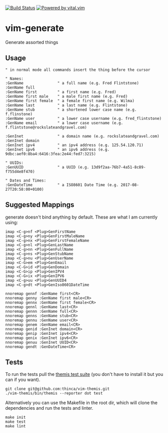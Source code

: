 [![Build Status](https://travis-ci.org/nicwest/vim-generate.svg?branch=master)](https://travis-ci.org/nicwest/vim-generate)
[![Powered by vital.vim](https://img.shields.io/badge/powered%20by-vital.vim-80273f.svg)](https://github.com/vim-jp/vital.vim)

vim-generate
============

Generate assorted things

Usage
-----

```viml
" in normal mode all commands insert the thing before the cursor

" Names:
:GenName               " a full name (e.g. Fred Flintstone)
:GenName full          
:GenName first         " a first name (e.g. Fred)
:GenName first male    " a male first name (e.g. Fred)
:GenName first female  " a female first name (e.g. Wilma)
:GenName last          " a last name (e.g. Flintstone)
:GenName stub          " a shortened lower case name (e.g. f.flinstone)
:GenName user          " a lower case username (e.g. fred_flintstone)
:GenName email         " a lower case username (e.g.  f.flintstone@rockslateandgravel.com)

:GenInet               " a domain name (e.g. rockslateandgravel.com)
:GenInet domain
:GenInet ipv4          " an ipv4 address (e.g. 125.54.120.71)
:GenInet ipv6          " an ipv6 address (e.g. 9dbc:aef0:8ba4:6416:3fea:2e44:fed7:3215)

" UUIDs:
:GenUUID               " a UUID (e.g. 13d9f2aa-76b7-4a51-8c89-f755d4e8f470)

" Dates and Times:
:GenDateTime           " a ISO8601 Date Time (e.g. 2017-08-27T20:58:00+0100)

```

Suggested Mappings
------------------

generate doesn't bind anything by default. These are what I am currently using:

```viml
imap <C-g>nf <Plug>GenFirstName
imap <C-g>ny <Plug>GenFirstMaleName
imap <C-g>nx <Plug>GenFirstFemaleName
imap <C-g>nl <Plug>GenLastName
imap <C-g>nn <Plug>GenFullName
imap <C-g>ns <Plug>GenStubName
imap <C-g>nu <Plug>GenUserName
imap <C-G>em <Plug>GenEmail
imap <C-G>id <Plug>GenDomain
imap <C-G>ip <Plug>GenIPV4
imap <C-G>ix <Plug>GenIPV6
imap <C-g>uu <Plug>GenUUID4
imap <C-g>dt <Plug>GenIso8601DateTime

nnoremap gennf :GenName first<CR>
nnoremap genny :GenName first male<CR>
nnoremap gennx :GenName first female<CR>
nnoremap gennl :GenName last<CR>
nnoremap gennn :GenName full<CR>
nnoremap genns :GenName stub<CR>
nnoremap gennu :GenName user<CR>
nnoremap genem :GenName email<CR>
nnoremap genid :GenInet domain<CR>
nnoremap genip :GenInet ipv4<CR>
nnoremap genix :GenInet ipv6<CR>
nnoremap genuu :GenInet UUID<CR>
nnoremap gendt :GenDateTime<CR>
```

Tests
-----

To run the tests pull the [themis test
suite](https://github.com/thinca/vim-themis) (you don't have to install it but
you can if you want).

```
git clone git@github.com:thinca/vim-themis.git
./vim-themis/bin/themis --reporter dot test
```

Alternatively you can use the Makefile in the root dir, which will clone the
dependencies and run the tests and linter.

```
make init
make test
make lint
```
